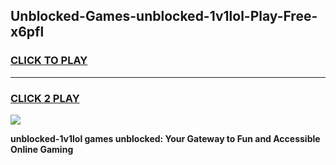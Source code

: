 
## Unblocked-Games-unblocked-1v1lol-Play-Free-x6pfl
<h3>
<a href="https://premium76.site?title=unblocked-1v1lol&ref=21A">CLICK TO PLAY</a></h3>
<hr>

<h3>
<a href="https://premium76.site?title=unblocked-1v1lol&ref=21A">CLICK 2 PLAY</a>
  
</h3>

<a href="https://premium76.site?title=unblocked-1v1lol&ref=21A"><img src="https://clearcache.store/games.png"></a>


**unblocked-1v1lol games unblocked: Your Gateway to Fun and Accessible Online Gaming**
